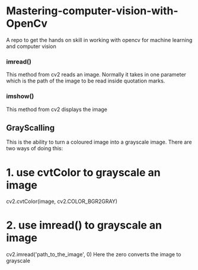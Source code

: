 # Mastering-computer-vision-with-OpenCv
A repo to get the hands on skill in working with opencv for machine learning and computer vision

### imread()
This method from cv2 reads an image. Normally it takes in one parameter which is the path of the image to be read inside quotation marks.

### imshow()
This method from cv2 displays the image

## GrayScalling
This is the ability to turn a coloured image into a grayscale image. There are two ways of doing this:

# 1. use cvtColor to grayscale an image
cv2.cvtColor(image, cv2.COLOR_BGR2GRAY)

# 2. use imread() to grayscale an image
cv2.imread('path_to_the_image', 0)
Here the zero converts the image to grayscale 